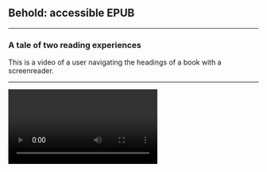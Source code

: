 ## Behold: accessible EPUB

---

### A tale of two reading experiences

This is a video of a user navigating the headings of a book with a screenreader.

---

<video src="assets/lean-bad-headings-screencast.mov"/>

---

Seemed ok, right? I mean, the contrast is awful, but there were a few headings and some text? So it looks like it's working?

---

But then again, how would we know what we were missing if the AT didn't pick up on it?

---

<video src="assets/lean-bad-headings-screencast.mov"/>

---

I notice a lot of pages between headings. That would be a lot of skimming. I wish there headings more often than every 30 pages.

---

Oh wait, there are more headings! But they were marked up incorrectly, so the screenreader never found them.

---

Magic fixes ..

..<!-- .element: class="fragment" -->

..<!-- .element: class="fragment" -->

---

<video src="assets/lean-fixed-screencast.mov"/>

---

### Let's take a moment

To acknowledge the importance of hiring accessibility testers.

Testing with AT is not easy if you're not an expert user.

E.g. making those 10 second screenreader videos took me forever.

---

### EPUB and the Web

EPUB 3 is built on web languages (HTML, CSS) <!-- .element: class="fragment" -->

And the web has extensive accessibility support (WAI, WCAG, ARIA, A11y Tree) <!-- .element: class="fragment" -->

This is great! So all the accessibility stuff that works on the web should work in my EPUB? Yes but... <!-- .element: class="fragment" -->

---

### Differences between EPUB and the Web when it comes to a11y

  - Reading order: Unlike websites, books have a linear progression 	
  - There's always a table of contents                                <!-- .element: class="fragment" -->
  - Discovery metadata                                                <!-- .element: class="fragment" -->    

---

The ecosystem is complicated

![Publishing supply chain](assets/ebookflow.jpg)

(from [JISC](https://accessibility.jiscinvolve.org/wp/))

---

### Devils and details

😈

Specific ways you can optimize your usage of EPUB accessibility features.

---

### (table of) Content(s) is king

Enables users to choose where to go in the content.

This is a very important mechanism for non-visual readers. <!-- .element: class="fragment" -->

---

### Putting yourself out there

Show off your accessibility features

with discovery metadata in the package document. <!-- .element: class="fragment" -->
```
<meta property="schema:accessMode">textual</meta>
<meta property="schema:accessibilityHazard">flashing</meta>
<meta property="schema:accessibilityFeature">alternativeText</meta>
```
<!-- .element: class="fragment" style="width: 100%" -->

---

### So like, what's your type?

And why it might not impact what you think it does. <!-- .element: class="fragment" -->

---

### `epub:type`

The `epub:type` attribute was introduced in EPUB 3 as a way to extend semantics.

Values come from EPUB 3's extensive structural semantics vocabulary. <!-- .element: class="fragment" -->

---

The promise of `epub:type` was to extend a generic XHTML element with publishing-specific refinements.

```
<div epub:type="prologue">"Lorem ipsum dolor," he thought.</div>
```
  <!-- .element: class="fragment" -->

---

And then, reading systems could expose this information to users, which would really enhance accessibility.

---

### Reality check

You can very thoroughly add `epub:type` everywhere, but you'll notice that the reading experience doesn't change.

Why? <!-- .element: class="fragment" -->

It was never really adopted by reading systems 🤷‍♀️ <!-- .element: class="fragment" -->

---

### The exception: footnotes and endnotes

A reading system might pop up a little box to show the footnote inline:

```
<p>lorum ipsum.<a epub:type="noteref" href="#fn01">1</a></p>
<aside epub:type="footnote">
…
</aside>
```
<!-- .element: class="fragment" -->

---

Beyond this, though, there are no known implementations that provide an enhanced user experience via `epub:type`.

Don't rely on it alone. <!-- .element: class="fragment" -->

---

### ARIA

Remember how we talked about EPUB leveraging web accessibility?

---

The W3C created ARIA specifically for making content more accessible.

ARIA consists of roles, features, and properties. <!-- .element: class="fragment" -->

And, of course, rules for how to use it. <!-- .element: class="fragment" -->

```
<div role="checkbox"
     aria-checked="false"
     tabindex="0">
  ...
</div>
```
<!-- .element: class="fragment" -->

---

Let's see how `epub:type` and ARIA are related.

---

### Roleplay

There's a set of digital publishing roles for ARIA (ARIA DPUB).

E.g. <!-- .element: class="fragment" -->

```
<section role="chapter" aria-label="chapter 1">
  <p>Once upon a time …</p>
  …
</section>
```
<!-- .element: class="fragment" -->

---

But, be careful -- don't assume a 1-1 mapping between `epub:type` and ARIA

```
<body epub:type="cover">
  <h1>Sports!</h1>
  <img src="cover.jpg" alt="An olympic athlete in mid-pole vault"/>
</body>
```
<!-- .element: class="fragment" -->

vs <!-- .element: class="fragment" -->

```
<body epub:type="cover">
  <h1>Sports!</h1>
  <img role="doc-cover" src="cover.jpg" alt="An olympic athlete in mid-pole vault"/>
</body>
```
<!-- .element: class="fragment" -->

---

Handy reference: [EPUB ARIA Authoring](https://idpf.github.io/epub-guides/epub-aria-authoring/)

---

### Tell us about yourselves

What are some accessibility issues you're facing?

What solutions have you tried that have[n't] helped?
